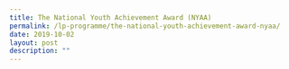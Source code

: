 ```yaml
---
title: The National Youth Achievement Award (NYAA)
permalink: /lp-programme/the-national-youth-achievement-award-nyaa/
date: 2019-10-02
layout: post
description: ""
---
```

